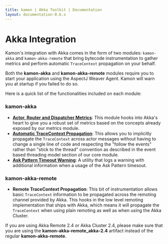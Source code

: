 ```yaml
---
title: kamon | Akka Toolkit | Documentation
layout: documentation-0.6.x
---
```


Akka Integration
================

Kamon's integration with Akka comes in the form of two modules: `kamon-akka` and `kamon-akka-remote` that bring bytecode
instrumentation to gather metrics and perform automatic `TraceContext` propagation on your behalf.

<p class="alert alert-info">
Both the <b>kamon-akka</b> and <b>kamon-akka-remote</b> modules require you to start your application using the AspectJ
Weaver Agent. Kamon will warn you at startup if you failed to do so.
</p>

Here is a quick list of the functionalities included on each module:


### kamon-akka ###

* __[Actor, Router and Dispatcher Metrics]__: This module hooks into Akka's heart to give you a robust set of metrics
based on the concepts already exposed by our metrics module.
* __[Automatic TraceContext Propagation]__: This allows you to implicitly propagate the `TraceContext` across actor messages
without having to change a single line of code and respecting the "follow the events" rather than "stick to the thread"
convention as described in the event based threading model section of our core module.
* __[Ask Pattern Timeout Warning]__: A utility that logs a warning with additional information when a usage of the Ask
Pattern timesout.


### kamon-akka-remote ###

* __Remote TraceContext Propagation__: This bit of instrumentation allows basic `TraceContext` information to be
propagated across the remoting channel provided by Akka. This hooks in the low level remoting implementation that ships
with Akka, which means it will propagate the `TraceContext` when using plain remoting as well as when using the Akka Cluster.

<p class="alert alert-warning">
If you are using Akka Remote 2.4 or Akka Cluster 2.4, please make sure that you are using the <b>kamon-akka-remote_akka-2.4</b>
artifact instead of the regular <b>kamon-akka-remote</b>.
</p>



[Ask Pattern Timeout Warning]: ../ask-pattern-timeout-warning/
[Actor, Router and Dispatcher Metrics]: ../actor-router-and-dispatcher-metrics/
[Automatic TraceContext Propagation]: ../automatic-trace-context-propagation/
